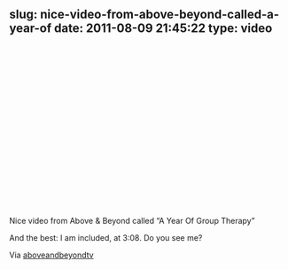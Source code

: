 slug: nice-video-from-above-beyond-called-a-year-of
date: 2011-08-09 21:45:22
type: video
---

<object width="480" height="295"><param name="movie" value="http://www.youtube.com/v/1b8wJmhQ78E?version=3"></param><param name="allowFullScreen" value="true"></param><param name="allowscriptaccess" value="always"></param><embed src="http://www.youtube.com/v/1b8wJmhQ78E?version=3" type="application/x-shockwave-flash" width="480" height="295" allowscriptaccess="always" allowfullscreen="true"></embed></object>

Nice video from Above & Beyond called “A Year Of Group Therapy”

 And the best: I am included, at 3:08. Do you see me?

 Via [aboveandbeyondtv](http://www.youtube.com/watch?v=1b8wJmhQ78E)
